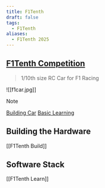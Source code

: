```yaml
---
title: F1Tenth
draft: false
tags:
  - F1Tenth
aliases:
  - F1Tenth 2025
---
```

## [F1Tenth Competition](https://roboracer.ai/)
> 1/10th size RC Car for F1 Racing

![[f1car.jpg]]

> [!note]
> [Building Car](https://roboracer.ai/build.html)
> [Basic Learning](https://roboracer.ai/learn.html#)
## Building the Hardware
[[F1Tenth Build]]


## Software Stack
[[F1Tenth Learn]] 